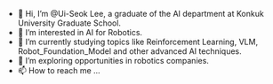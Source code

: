 - 👋 Hi, I’m @Ui-Seok Lee, a graduate of the AI department at Konkuk University Graduate School.
- 👀 I’m interested in AI for Robotics.
- 🌱 I’m currently studying topics like Reinforcement Learning, VLM, Robot_Foundation_Model and other advanced AI techniques.
- 💞️ I’m exploring opportunities in robotics companies.
- 📫 How to reach me ...

<!---
uiseoklee/uiseoklee is a ✨ special ✨ repository because its `README.md` (this file) appears on your GitHub profile.
You can click the Preview link to take a look at your changes.
--->
